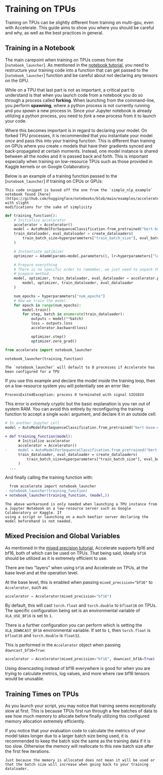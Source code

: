 <!--Copyright 2022 The HuggingFace Team. All rights reserved.

Licensed under the Apache License, Version 2.0 (the "License"); you may not use this file except in compliance with
the License. You may obtain a copy of the License at

http://www.apache.org/licenses/LICENSE-2.0

Unless required by applicable law or agreed to in writing, software distributed under the License is distributed on
an "AS IS" BASIS, WITHOUT WARRANTIES OR CONDITIONS OF ANY KIND, either express or implied. See the License for the
specific language governing permissions and limitations under the License.

⚠️ Note that this file is in Markdown but contain specific syntax for our doc-builder (similar to MDX) that may not be
rendered properly in your Markdown viewer.
-->

# Training on TPUs

Training on TPUs can be slightly different from training on multi-gpu, even with Accelerate. This guide aims to show you 
where you should be careful and why, as well as the best practices in general.

## Training in a Notebook

The main carepoint when training on TPUs comes from the [`notebook_launcher`]. As mentioned in the [notebook tutorial](../usage_guides/notebook), you need to 
restructure your training code into a function that can get passed to the [`notebook_launcher`] function and be careful about not declaring any tensors on the GPU.

While on a TPU that last part is not as important, a critical part to understand is that when you launch code from a notebook you do so through a process called **forking**. 
When launching from the command-line, you perform **spawning**, where a python process is not currently running and you *spawn* a new process in. Since your Jupyter notebook is already 
utilizing a python process, you need to *fork* a new process from it to launch your code. 

Where this becomes important is in regard to declaring your model. On forked TPU processes, it is recommended that you instantiate your model *once* and pass this into your 
training function. This is different than training on GPUs where you create `n` models that have their gradients synced and back-propagated at certain moments. Instead, one 
model instance is shared between all the nodes and it is passed back and forth. This is important especially when training on low-resource TPUs such as those provided in Kaggle kernels or
on Google Colaboratory. 

Below is an example of a training function passed to the [`notebook_launcher`] if training on CPUs or GPUs:

<Tip>

    This code snippet is based off the one from the `simple_nlp_example` notebook found [here](https://github.com/huggingface/notebooks/blob/main/examples/accelerate_examples/simple_nlp_example.ipynb) with slight 
    modifications for the sake of simplicity

</Tip>

```python
def training_function():
    # Initialize accelerator
    accelerator = Accelerator()
    model = AutoModelForSequenceClassification.from_pretrained("bert-base-cased", num_labels=2)
    train_dataloader, eval_dataloader = create_dataloaders(
        train_batch_size=hyperparameters["train_batch_size"], eval_batch_size=hyperparameters["eval_batch_size"]
    )

    # Instantiate optimizer
    optimizer = AdamW(params=model.parameters(), lr=hyperparameters["learning_rate"])

    # Prepare everything
    # There is no specific order to remember, we just need to unpack the objects in the same order we gave them to the
    # prepare method.
    model, optimizer, train_dataloader, eval_dataloader = accelerator.prepare(
        model, optimizer, train_dataloader, eval_dataloader
    )

    num_epochs = hyperparameters["num_epochs"]
    # Now we train the model
    for epoch in range(num_epochs):
        model.train()
        for step, batch in enumerate(train_dataloader):
            outputs = model(**batch)
            loss = outputs.loss
            accelerator.backward(loss)

            optimizer.step()
            optimizer.zero_grad()
```

```python
from accelerate import notebook_launcher

notebook_launcher(training_function)
```

<Tip>

    The `notebook_launcher` will default to 8 processes if Accelerate has been configured for a TPU

</Tip>

If you use this example and declare the model *inside* the training loop, then on a low-resource system you will potentially see an error 
like:

```
ProcessExitedException: process 0 terminated with signal SIGSEGV
```

This error is *extremely* cryptic but the basic explanation is you ran out of system RAM. You can avoid this entirely by reconfiguring the training function to 
accept a single `model` argument, and declare it in an outside cell:

```python
# In another Jupyter cell
model = AutoModelForSequenceClassification.from_pretrained("bert-base-cased", num_labels=2)
```

```diff
+ def training_function(model):
      # Initialize accelerator
      accelerator = Accelerator()
-     model = AutoModelForSequenceClassification.from_pretrained("bert-base-cased", num_labels=2)
      train_dataloader, eval_dataloader = create_dataloaders(
          train_batch_size=hyperparameters["train_batch_size"], eval_batch_size=hyperparameters["eval_batch_size"]
      )
  ...
```

And finally calling the training function with:

```diff
  from accelerate import notebook_launcher
- notebook_launcher(training_function)
+ notebook_launcher(training_function, (model,))
```

<Tip>

    The above workaround is only needed when launching a TPU instance from a Jupyter Notebook on a low-resource server such as Google Colaboratory or Kaggle. If 
    using a script or launching on a much beefier server declaring the model beforehand is not needed.

</Tip>

## Mixed Precision and Global Variables 

As mentioned in the [mixed precision tutorial](../usage_guides/mixed_precision), Accelerate supports fp16 and bf16, both of which can be used on TPUs.
That being said, ideally `bf16` should be utilized as it is extremely efficient to use.

There are two "layers" when using `bf16` and Accelerate on TPUs, at the base level and at the operation level. 

At the base level, this is enabled when passing `mixed_precision="bf16"` to `Accelerator`, such as:
```python
accelerator = Accelerator(mixed_precision="bf16")
```
By default, this will cast `torch.float` and `torch.double` to `bfloat16` on TPUs. 
The specific configuration being set is an environmental variable of `XLA_USE_BF16` is set to `1`.

There is a further configuration you can perform which is setting the `XLA_DOWNCAST_BF16` environmental variable. If set to `1`, then 
`torch.float` is `bfloat16` and `torch.double` is `float32`.

This is performed in the `Accelerator` object when passing `downcast_bf16=True`:
```python
accelerator = Accelerator(mixed_precision="bf16", downcast_bf16=True)
```

Using downcasting instead of bf16 everywhere is good for when you are trying to calculate metrics, log values, and more where raw bf16 tensors would be unusable. 

## Training Times on TPUs

As you launch your script, you may notice that training seems exceptionally slow at first. This is because TPUs
first run through a few batches of data to see how much memory to allocate before finally utilizing this configured 
memory allocation extremely efficiently. 

If you notice that your evaluation code to calculate the metrics of your model takes longer due to a larger batch size being used, 
it is recommended to keep the batch size the same as the training data if it is too slow. Otherwise the memory will reallocate to this 
new batch size after the first few iterations. 

<Tip>

    Just because the memory is allocated does not mean it will be used or that the batch size will increase when going back to your training dataloader.

</Tip>
